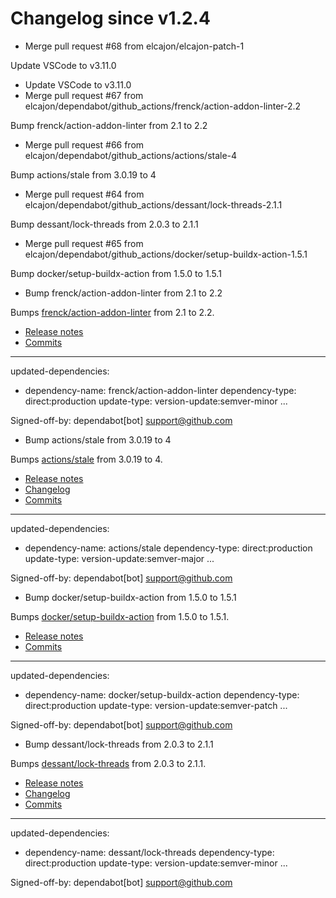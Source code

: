 # Changelog since v1.2.4
- Merge pull request #68 from elcajon/elcajon-patch-1

Update VSCode to v3.11.0 
- Update VSCode to v3.11.0 
- Merge pull request #67 from elcajon/dependabot/github_actions/frenck/action-addon-linter-2.2

Bump frenck/action-addon-linter from 2.1 to 2.2 
- Merge pull request #66 from elcajon/dependabot/github_actions/actions/stale-4

Bump actions/stale from 3.0.19 to 4 
- Merge pull request #64 from elcajon/dependabot/github_actions/dessant/lock-threads-2.1.1

Bump dessant/lock-threads from 2.0.3 to 2.1.1 
- Merge pull request #65 from elcajon/dependabot/github_actions/docker/setup-buildx-action-1.5.1

Bump docker/setup-buildx-action from 1.5.0 to 1.5.1 
- Bump frenck/action-addon-linter from 2.1 to 2.2

Bumps [frenck/action-addon-linter](https://github.com/frenck/action-addon-linter) from 2.1 to 2.2.
- [Release notes](https://github.com/frenck/action-addon-linter/releases)
- [Commits](https://github.com/frenck/action-addon-linter/compare/v2.1...v2.2)

---
updated-dependencies:
- dependency-name: frenck/action-addon-linter
  dependency-type: direct:production
  update-type: version-update:semver-minor
...

Signed-off-by: dependabot[bot] <support@github.com> 
- Bump actions/stale from 3.0.19 to 4

Bumps [actions/stale](https://github.com/actions/stale) from 3.0.19 to 4.
- [Release notes](https://github.com/actions/stale/releases)
- [Changelog](https://github.com/actions/stale/blob/main/CHANGELOG.md)
- [Commits](https://github.com/actions/stale/compare/v3.0.19...v4)

---
updated-dependencies:
- dependency-name: actions/stale
  dependency-type: direct:production
  update-type: version-update:semver-major
...

Signed-off-by: dependabot[bot] <support@github.com> 
- Bump docker/setup-buildx-action from 1.5.0 to 1.5.1

Bumps [docker/setup-buildx-action](https://github.com/docker/setup-buildx-action) from 1.5.0 to 1.5.1.
- [Release notes](https://github.com/docker/setup-buildx-action/releases)
- [Commits](https://github.com/docker/setup-buildx-action/compare/v1.5.0...v1.5.1)

---
updated-dependencies:
- dependency-name: docker/setup-buildx-action
  dependency-type: direct:production
  update-type: version-update:semver-patch
...

Signed-off-by: dependabot[bot] <support@github.com> 
- Bump dessant/lock-threads from 2.0.3 to 2.1.1

Bumps [dessant/lock-threads](https://github.com/dessant/lock-threads) from 2.0.3 to 2.1.1.
- [Release notes](https://github.com/dessant/lock-threads/releases)
- [Changelog](https://github.com/dessant/lock-threads/blob/master/CHANGELOG.md)
- [Commits](https://github.com/dessant/lock-threads/compare/v2.0.3...v2.1.1)

---
updated-dependencies:
- dependency-name: dessant/lock-threads
  dependency-type: direct:production
  update-type: version-update:semver-minor
...

Signed-off-by: dependabot[bot] <support@github.com> 

